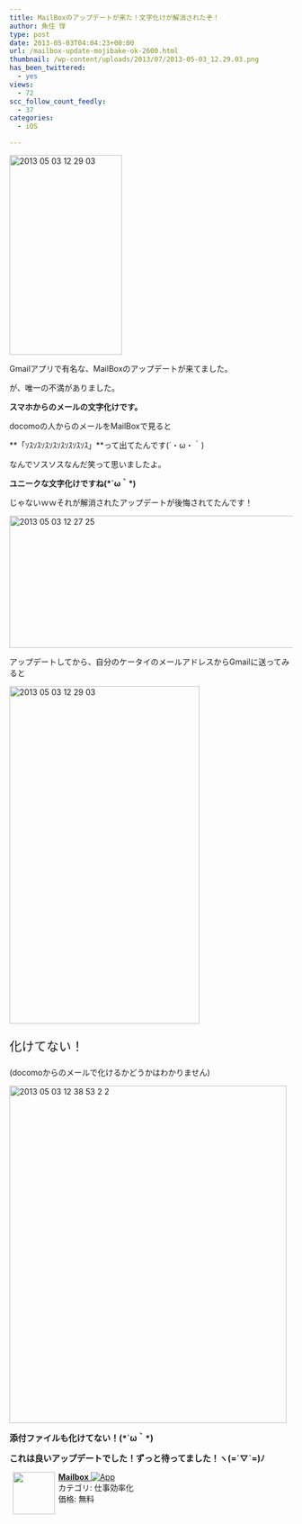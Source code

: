 ```yaml
---
title: MailBoxのアップデートが来た！文字化けが解消されたぞ！
author: 魚住 惇
type: post
date: 2013-05-03T04:04:23+00:00
url: /mailbox-update-mojibake-ok-2600.html
thumbnail: /wp-content/uploads/2013/07/2013-05-03_12.29.03.png
has_been_twittered:
  - yes
views:
  - 72
scc_follow_count_feedly:
  - 37
categories:
  - iOS

---
```

<img decoding="async" loading="lazy" title="2013-05-03_12.29.03.png" src="/wp-content/uploads/2013/05/2013-05-03_12.29.03.png" alt="2013 05 03 12 29 03" width="200" height="355" border="0" />

<!--more-->

Gmailアプリで有名な、MailBoxのアップデートが来てました。</p> 

が、唯一の不満がありました。

**スマホからのメールの文字化けです。**</p> 

docomoの人からのメールをMailBoxで見ると

**「ｿｽｿｽｿｽｿｽｿｽｿｽｿｽｿｽ」**って出てたんです(´・ω・｀)

なんでソスソスなんだ笑って思いましたよ。</p> 

**ユニークな文字化けですね(\*´ω｀\*)**</p> 

じゃないｗｗそれが解消されたアップデートが後悔されてたんです！

<img decoding="async" loading="lazy" title="2013-05-03_12.27.25.png" src="/wp-content/uploads/2013/05/2013-05-03_12.27.25.png" alt="2013 05 03 12 27 25" width="600" height="235" border="0" /> </p> 

アップデートしてから、自分のケータイのメールアドレスからGmailに送ってみると

<img decoding="async" loading="lazy" title="2013-05-03_12.29.03.png" src="/wp-content/uploads/2013/05/2013-05-03_12.29.031.png" alt="2013 05 03 12 29 03" width="338" height="600" border="0" /> 

<p style="font-size: 22px;">
  化けてない！
</p>

(docomoからのメールで化けるかどうかはわかりません)</p> 

<img decoding="async" loading="lazy" title="2013-05-03_12.38.53-2 2.png" src="/wp-content/uploads/2013/05/2013-05-03_12.38.53-2-2.png" alt="2013 05 03 12 38 53 2 2" width="493" height="600" border="0" /> 

<p style="font-size: 15px;">
  <b>添付ファイルも化けてない！(*´ω｀*)</b>
</p>

<p style="font-size: 15px;">
  <b>これは良いアップデートでした！ずっと待ってました！ヽ(=´▽`=)ﾉ</b>
</p></p> 

<a href="http://click.linksynergy.com/fs-bin/click?id=X4b77EM*hqg&subid=0&offerid=94348.1&type=10&tmpid=3910&RD_PARM0=https%3A%2F%2Fitunes.apple.com%2Fjp%2Fapp%2Fmailbox%2Fid576502633%3Fmt%3D8%2526uo%3D4&RD_PARM1=https%3A%2F%2Fitunes.apple.com%2Fjp%2Fapp%2Fmailbox%2Fid576502633%3Fmt%3D8%2526uo%3D4" rel="nofollow" target="_blank"><img decoding="async" style="margin-right: 6px;" src="http://a592.phobos.apple.com/us/r1000/110/Purple/v4/d5/a4/bc/d5a4bc5b-e7b6-4b32-0556-accf55238395/Icon.png" alt="" width="75" align="left" hspace="6" /><b>Mailbox</b> <img decoding="async" style="vertical-align: text-bottom;" src="http://ax.phobos.apple.com.edgesuite.net/ja_jp/images/web/linkmaker/badge_appstore-sm.gif" alt="App" /><br /> </a>カテゴリ: 仕事効率化  
価格: 無料<br clear="all" /><img decoding="async" loading="lazy" src="http://ad.linksynergy.com/fs-bin/show?id=Dk8JKvDVYwE&bids=186984.200232&type=3&subid=0" alt="" width="1" height="1" border="0" />
